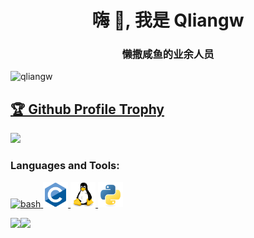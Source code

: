 <h1 align="center">嗨 👋, 我是 Qliangw</h1>
<h3 align="center">懒撒咸鱼的业余人员</h3>

<p align="left"> <img src="https://komarev.com/ghpvc/?username=qliangw&label=Profile%20views&color=0e75b6&style=flat" alt="qliangw" /> </p>

<a href="https://github.com/ryo-ma/github-profile-trophy"><h2>🏆 Github Profile Trophy</h2></a>
<a href="https://github.com/ryo-ma/github-profile-trophy">
  <img width=800 src="https://github-profile-trophy.vercel.app/?username=qliangw&column=8&theme=gruvbox&no-frame=true"/>
</a>

<h3 align="left">Languages and Tools:</h3>
<p align="left"> <a href="https://www.gnu.org/software/bash/" target="_blank" rel="noreferrer"> <img src="https://www.vectorlogo.zone/logos/gnu_bash/gnu_bash-icon.svg" alt="bash" width="40" height="40"/> </a> <a href="https://www.cprogramming.com/" target="_blank" rel="noreferrer"> <img src="https://raw.githubusercontent.com/devicons/devicon/master/icons/c/c-original.svg" alt="c" width="40" height="40"/> </a> <a href="https://www.linux.org/" target="_blank" rel="noreferrer"> <img src="https://raw.githubusercontent.com/devicons/devicon/master/icons/linux/linux-original.svg" alt="linux" width="40" height="40"/> </a> <a href="https://www.python.org" target="_blank" rel="noreferrer"> <img src="https://raw.githubusercontent.com/devicons/devicon/master/icons/python/python-original.svg" alt="python" width="40" height="40"/> </a> </p>

<div>

  <img height="170" align="left" src="https://github-readme-stats.vercel.app/api?username=qliangw&count_private=true&include_all_commits=true" />
  <!-- 
  <p>&nbsp;<img align="center" src="https://github-readme-stats.vercel.app/api?username=qliangw&show_icons=true&locale=en" alt="qliangw" /></p> 
  -->
  
  <!-- 
  <p><img align="left" src="https://github-readme-stats.vercel.app/api/top-langs?username=qliangw&show_icons=true&locale=en&layout=compact" alt="qliangw" /></p>
  -->
  <img src="https://github-readme-stats.vercel.app/api/top-langs/?username=qliangw&layout=compact" />
  

  <!-- <p><img align="center" src="https://github-readme-streak-stats.herokuapp.com/?user=qliangw&" alt="qliangw" /></p> -->

</div>

